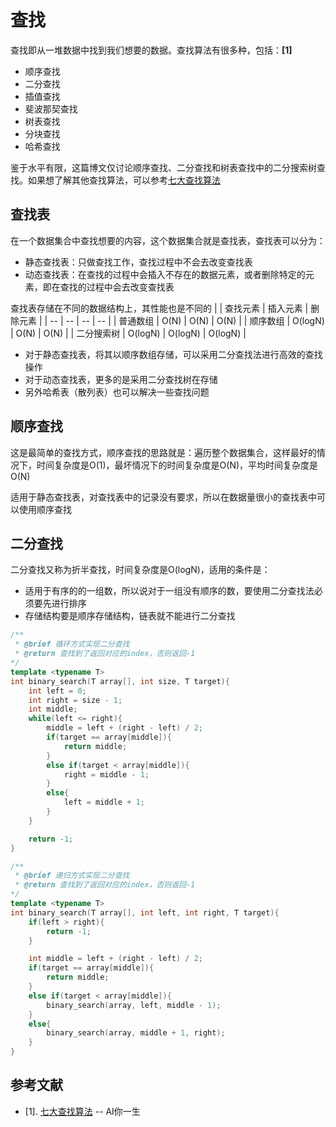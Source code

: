 # 查找
查找即从一堆数据中找到我们想要的数据。查找算法有很多种，包括：**[1]**
* 顺序查找
* 二分查找
* 插值查找
* 斐波那契查找
* 树表查找
* 分块查找
* 哈希查找

鉴于水平有限，这篇博文仅讨论顺序查找、二分查找和树表查找中的二分搜索树查找。如果想了解其他查找算法，可以参考[七大查找算法](https://www.cnblogs.com/yw09041432/p/5908444.html)  

## 查找表
在一个数据集合中查找想要的内容，这个数据集合就是查找表，查找表可以分为：
* 静态查找表：只做查找工作，查找过程中不会去改变查找表
* 动态查找表：在查找的过程中会插入不存在的数据元素，或者删除特定的元素，即在查找的过程中会去改变查找表

查找表存储在不同的数据结构上，其性能也是不同的
| | 查找元素 | 插入元素 | 删除元素 |
| -- | -- | -- | -- | 
| 普通数组 | O(N) | O(N) | O(N) |
| 顺序数组 | O(logN) | O(N) | O(N) |
| 二分搜索树 | O(logN) | O(logN) | O(logN) |

* 对于静态查找表，将其以顺序数组存储，可以采用二分查找法进行高效的查找操作
* 对于动态查找表，更多的是采用二分查找树在存储
* 另外哈希表（散列表）也可以解决一些查找问题

## 顺序查找
这是最简单的查找方式，顺序查找的思路就是：遍历整个数据集合，这样最好的情况下，时间复杂度是O(1)，最坏情况下的时间复杂度是O(N)，平均时间复杂度是O(N)

适用于静态查找表，对查找表中的记录没有要求，所以在数据量很小的查找表中可以使用顺序查找

## 二分查找
二分查找又称为折半查找，时间复杂度是O(logN)，适用的条件是：
* 适用于有序的的一组数，所以说对于一组没有顺序的数，要使用二分查找法必须要先进行排序
* 存储结构要是顺序存储结构，链表就不能进行二分查找

``` C++ 
/**
 * @brief 循环方式实现二分查找
 * @return 查找到了返回对应的index，否则返回-1
*/
template <typename T>
int binary_search(T array[], int size, T target){
	int left = 0;
	int right = size - 1;
	int middle;
	while(left <= right){
		middle = left + (right - left) / 2;
		if(target == array[middle]){
			return middle;
		}
		else if(target < array[middle]){
			right = middle - 1;
		}
		else{
			left = middle + 1;
		}
	}

	return -1;
}

/**
 * @brief 递归方式实现二分查找
 * @return 查找到了返回对应的index，否则返回-1
*/
template <typename T>
int binary_search(T array[], int left, int right, T target){
	if(left > right){
		return -1;
	}

	int middle = left + (right - left) / 2;
	if(target == array[middle]){
		return middle;
	}
	else if(target < array[middle]){
		binary_search(array, left, middle - 1);
	}
	else{
		binary_search(array, middle + 1, right);
	}
}
```

## 参考文献
* [1]. [七大查找算法](https://www.cnblogs.com/yw09041432/p/5908444.html) -- AI你一生
